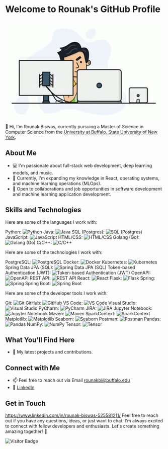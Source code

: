 # Welcome to Rounak's GitHub Profile

![SK](https://github.com/RounakBiswas04/RounakBiswas04/blob/main/programmer.gif)

👋 Hi, I'm Rounak Biswas, currently pursuing a Master of Science in Computer Science from the [University at Buffalo, State University of New York](https://engineering.buffalo.edu/computer-science-engineering.html).

## About Me

- 💻 I'm passionate about full-stack web development, deep learning models, and music.
- 🌱 Currently, I'm expanding my knowledge in React, operating systems, and machine learning operations (MLOps).
- 💼 Open to collaborations and job opportunities in software development and machine learning application development.

## Skills and Technologies

Here are some of the languages I work with:

Python: ![Python](https://img.shields.io/badge/Python-3776AB?style=for-the-badge&logo=python&logoColor=white)
Java: ![Java](https://img.shields.io/badge/Java-ED8B00?style=for-the-badge&logo=java&logoColor=white)
SQL (Postgres): ![SQL (Postgres)](https://img.shields.io/badge/SQL%20(Postgres)-4169E1?style=for-the-badge&logo=postgresql&logoColor=white)
JavaScript: ![JavaScript](https://img.shields.io/badge/JavaScript-F7DF1E?style=for-the-badge&logo=javascript&logoColor=black)
HTML/CSS: ![HTML/CSS](https://img.shields.io/badge/HTML%2FCSS-239120?style=for-the-badge&logo=html5&logoColor=white)
Golang (Go): ![Golang (Go)](https://img.shields.io/badge/Golang%20(Go)-00ADD8?style=for-the-badge&logo=go&logoColor=white)
C/C++: ![C/C++](https://img.shields.io/badge/C%2FC++-00599C?style=for-the-badge&logo=c%2B%2B&logoColor=white)


Here are some of the technologies I work with:

PostgreSQL: ![PostgreSQL](https://img.shields.io/badge/PostgreSQL-4169E1?style=for-the-badge&logo=postgresql&logoColor=white)
Docker: ![Docker](https://img.shields.io/badge/Docker-2496ED?style=for-the-badge&logo=docker&logoColor=white)
Kubernetes: ![Kubernetes](https://img.shields.io/badge/Kubernetes-326CE5?style=for-the-badge&logo=kubernetes&logoColor=white)
Spring Data JPA (SQL): ![Spring Data JPA (SQL)](https://img.shields.io/badge/Spring%20Data%20JPA%20(SQL)-6DB33F?style=for-the-badge&logo=spring&logoColor=white)
Token-based Authentication (JWT): ![Token-based Authentication (JWT)](https://img.shields.io/badge/Token%20Authentication%20(JWT)-000000?style=for-the-badge)
OpenAPI: ![OpenAPI](https://img.shields.io/badge/OpenAPI-6CB33F?style=for-the-badge&logo=openai&logoColor=white)
REST API: ![REST API](https://img.shields.io/badge/REST%20API-FFD700?style=for-the-badge)
React: ![React](https://img.shields.io/badge/React-61DAFB?style=for-the-badge&logo=react&logoColor=white)
Flask: ![Flask](https://img.shields.io/badge/Flask-000000?style=for-the-badge&logo=flask&logoColor=white)
Spring: ![Spring](https://img.shields.io/badge/Spring-6DB33F?style=for-the-badge&logo=spring&logoColor=white)
Spring Boot: ![Spring Boot](https://img.shields.io/badge/Spring%20Boot-6DB33F?style=for-the-badge&logo=spring&logoColor=white)


Here are some of the developer tools I work with:

Git: ![Git](https://img.shields.io/badge/Git-F05032?style=for-the-badge&logo=git&logoColor=white)
GitHub: ![GitHub](https://img.shields.io/badge/GitHub-181717?style=for-the-badge&logo=github&logoColor=white)
VS Code: ![VS Code](https://img.shields.io/badge/VS%20Code-007ACC?style=for-the-badge&logo=visual-studio-code&logoColor=white)
Visual Studio: ![Visual Studio](https://img.shields.io/badge/Visual%20Studio-5C2D91?style=for-the-badge&logo=visual-studio&logoColor=white)
PyCharm: ![PyCharm](https://img.shields.io/badge/PyCharm-000000?style=for-the-badge&logo=pycharm&logoColor=white)
JIRA: ![JIRA](https://img.shields.io/badge/JIRA-0052CC?style=for-the-badge&logo=jira&logoColor=white)
Jupyter Notebook: ![Jupyter Notebook](https://img.shields.io/badge/Jupyter%20Notebook-F37626?style=for-the-badge&logo=jupyter&logoColor=white)
Maven: ![Maven](https://img.shields.io/badge/Maven-C71A36?style=for-the-badge&logo=apache-maven&logoColor=white)
SparkContext: ![SparkContext](https://img.shields.io/badge/SparkContext-8C23F?style=for-the-badge&logo=apache-spark&logoColor=white)
Matplotlib: ![Matplotlib](https://img.shields.io/badge/Matplotlib-47A248?style=for-the-badge&logo=python&logoColor=white)
Seaborn: ![Seaborn](https://img.shields.io/badge/Seaborn-4EAB6B?style=for-the-badge&logo=python&logoColor=white)
Postman: ![Postman](https://img.shields.io/badge/Postman-FF6C37?style=for-the-badge&logo=postman&logoColor=white)
Pandas: ![Pandas](https://img.shields.io/badge/Pandas-150458?style=for-the-badge&logo=pandas&logoColor=white)
NumPy: ![NumPy](https://img.shields.io/badge/NumPy-4EAB6B?style=for-the-badge&logo=numpy&logoColor=white)
Tensor: ![Tensor](https://img.shields.io/badge/Tensor-FF6C37?style=for-the-badge)



## What You'll Find Here

- 🚀 My latest projects and contributions.

## Connect with Me

- 📫 Feel free to reach out via Email <a href="mailto:rounakbi@buffalo.edu">rounakbi@buffalo.edu</a>
- 🔗 [LinkedIn](https://www.linkedin.com/in/rounak-biswas-525581211/)

## Get in Touch
https://www.linkedin.com/in/rounak-biswas-525581211/
Feel free to reach out if you have any questions, ideas, or just want to chat. I'm always excited to connect with fellow developers and enthusiasts. Let's create something amazing together! 🚀

![Visitor Badge](https://visitor-badge.laobi.icu/badge?page_id=krish-navulla.krish-navulla)
